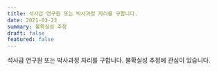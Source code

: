```yaml
---
title: 석사급 연구원 또는 박사과정 자리를 구합니다.
date: 2021-03-23
summary: 불확실성 추정
draft: false
featured: false
---
```

석사급 연구원 또는 박사과정 자리를 구합니다. 불확실성 추정에 관심이 있습니다.